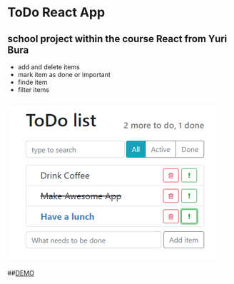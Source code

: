 # ToDo React App

## school project within the course React from Yuri Bura

* add and delete items
* mark item as done or important
* finde item
* filter items

## ![DEMO](demo.PNG)

##[DEMO](https://voloshin-sergei.github.io/ToDo/)
